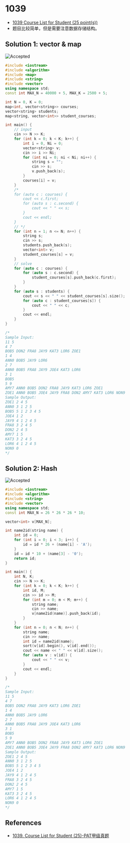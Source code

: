 # 1039

- [1039 Course List for Student (25 point(s))](<https://pintia.cn/problem-sets/994805342720868352/problems/994805447855292416>)
- 题目比较简单，但是需要注意数据存储结构。

## Solution 1: vector & map

![Accepted](https://i.loli.net/2019/07/27/5d3c1ca5b422862757.png)

```c++
#include <iostream>
#include <algorithm>
#include <map>
#include <string>
#include <vector>
using namespace std;
const int MAX_N = 40000 + 5, MAX_K = 2500 + 5;

int N = 0, K = 0;
map<int, vector<string>> courses;
vector<string> students;
map<string, vector<int>> student_courses;

int main() {
	// input
	cin >> N >> K;
	for (int k = 0; k < K; k++) {
		int i = 0, Ni = 0;
		vector<string> v;
		cin >> i >> Ni;
		for (int ni = 0; ni < Ni; ni++) {
			string s = "";
			cin >> s;
			v.push_back(s);
		}
		courses[i] = v;
	}
	/*
	for (auto c : courses) {
		cout << c.first;
		for (auto s : c.second) {
			cout << " " << s;
		}
		cout << endl;
	}
	// */
	for (int n = 1; n <= N; n++) {
		string s;
		cin >> s;
		students.push_back(s);
		vector<int> v;
		student_courses[s] = v;
	}
	// solve
	for (auto c : courses) {
		for (auto s : c.second) {
			student_courses[s].push_back(c.first);
		}
	}
	for (auto s : students) {
		cout << s << " " << student_courses[s].size();
		for (auto c : student_courses[s]) {
			cout << " " << c;
		}
		cout << endl;
	}
}

/*
Sample Input:
11 5
4 7
BOB5 DON2 FRA8 JAY9 KAT3 LOR6 ZOE1
1 4
ANN0 BOB5 JAY9 LOR6
2 7
ANN0 BOB5 FRA8 JAY9 JOE4 KAT3 LOR6
3 1
BOB5
5 9
AMY7 ANN0 BOB5 DON2 FRA8 JAY9 KAT3 LOR6 ZOE1
ZOE1 ANN0 BOB5 JOE4 JAY9 FRA8 DON2 AMY7 KAT3 LOR6 NON9
Sample Output:
ZOE1 2 4 5
ANN0 3 1 2 5
BOB5 5 1 2 3 4 5
JOE4 1 2
JAY9 4 1 2 4 5
FRA8 3 2 4 5
DON2 2 4 5
AMY7 1 5
KAT3 3 2 4 5
LOR6 4 1 2 4 5
NON9 0
*/

```

## Solution 2: Hash

![Accepted](https://i.loli.net/2019/07/27/5d3c3410dd00927623.png)

```c++
#include <iostream>
#include <algorithm>
#include <string>
#include <vector>
using namespace std;
const int MAX_N = 26 * 26 * 26 * 10;

vector<int> v[MAX_N];

int name2id(string name) {
	int id = 0;
	for (int i = 0; i < 3; i++) {
		id = id * 26 + (name[i] - 'A');
	}
	id = id * 10 + (name[3] - '0');
	return id;
}

int main() {
	int N, K;
	cin >> N >> K;
	for (int k = 0; k < K; k++) {
		int id, M;
		cin >> id >> M;
		for (int m = 0; m < M; m++) {
			string name;
			cin >> name;
			v[name2id(name)].push_back(id);
		}
	}
	for (int n = 0; n < N; n++) {
		string name;
		cin >> name;
		int id = name2id(name);
		sort(v[id].begin(), v[id].end());
		cout << name << " " << v[id].size();
		for (auto v : v[id]) {
			cout << " " << v;
		}
		cout << endl;
	}
}

/*
Sample Input:
11 5
4 7
BOB5 DON2 FRA8 JAY9 KAT3 LOR6 ZOE1
1 4
ANN0 BOB5 JAY9 LOR6
2 7
ANN0 BOB5 FRA8 JAY9 JOE4 KAT3 LOR6
3 1
BOB5
5 9
AMY7 ANN0 BOB5 DON2 FRA8 JAY9 KAT3 LOR6 ZOE1
ZOE1 ANN0 BOB5 JOE4 JAY9 FRA8 DON2 AMY7 KAT3 LOR6 NON9
Sample Output:
ZOE1 2 4 5
ANN0 3 1 2 5
BOB5 5 1 2 3 4 5
JOE4 1 2
JAY9 4 1 2 4 5
FRA8 3 2 4 5
DON2 2 4 5
AMY7 1 5
KAT3 3 2 4 5
LOR6 4 1 2 4 5
NON9 0
*/

```

## References

- [1039. Course List for Student (25)-PAT甲级真题](<https://www.liuchuo.net/archives/2145>)

